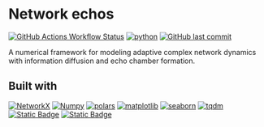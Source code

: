 # Network echos
[![GitHub Actions Workflow Status](https://img.shields.io/github/actions/workflow/status/garland-culbreth/network-infodemic-model/pytest.yml?style=flat-square&logo=github&logoColor=%23cdd9e5&label=tests&labelColor=%23373e47&color=%23347d39)](https://github.com/garland-culbreth/network-infodemic-model/actions/workflows/pytest.yml) [![python](https://img.shields.io/badge/3.11_%7C_3.12-3776AB?style=flat-square&logo=python&logoColor=ffffff&label=python&labelColor=373e47)](https://github.com/garland-culbreth/network-infodemic-model) [![GitHub last commit](https://img.shields.io/github/last-commit/garland-culbreth/network-infodemic-model?style=flat-square&logo=git&logoColor=%23cdd9e5&labelColor=%23373e47&color=%238256d0)](https://github.com/garland-culbreth/network-infodemic-model/commits/main/)

A numerical framework for modeling adaptive complex network dynamics with information diffusion and echo chamber formation.

## Built with

[![NetworkX](https://img.shields.io/badge/NetworkX-2c7fb8?style=for-the-badge)](https://networkx.org/documentation/stable/index.html) [![Numpy](https://img.shields.io/badge/numpy-013243?style=for-the-badge&logo=numpy&logoColor=white)](https://numpy.org/) [![polars](https://img.shields.io/badge/polars-CD792C?style=for-the-badge&logo=polars&logoColor=white)](https://pola.rs/) [![matplotlib](https://img.shields.io/badge/matplotlib-11557c?style=for-the-badge)](https://matplotlib.org/) [![seaborn](https://img.shields.io/badge/seaborn-444876?style=for-the-badge&logo=graph&logoColor=white)](https://seaborn.pydata.org/) [![tqdm](https://img.shields.io/badge/tqdm-FFC107?style=for-the-badge&logo=tqdm&logoColor=000000)](https://tqdm.github.io/) [![Static Badge](https://img.shields.io/badge/pytest-%230A9EDC?style=for-the-badge&logo=pytest&logoColor=white)](https://docs.pytest.org/en/stable/) [![Static Badge](https://img.shields.io/badge/material_for_mkdocs-%23526CFE?style=for-the-badge&logo=materialformkdocs&logoColor=white)](https://squidfunk.github.io/mkdocs-material/)
